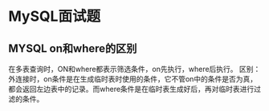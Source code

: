 # MySQL面试题

## MYSQL on和where的区别

在多表查询时，ON和where都表示筛选条件，on先执行，where后执行。
区别：
外连接时，on条件是在生成临时表时使用的条件，它不管on中的条件是否为真，都会返回左边表中的记录。而where条件是在临时表生成好后，再对临时表进行过滤的条件。